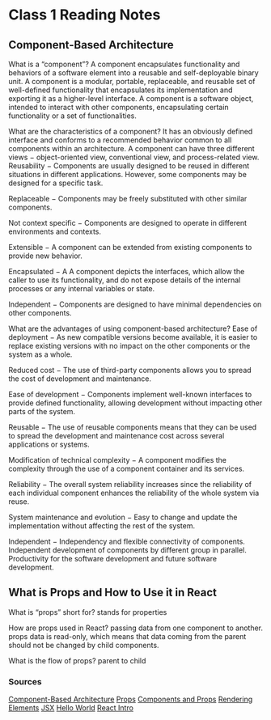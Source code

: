 # Class 1 Reading Notes

## Component-Based Architecture

What is a “component”?
A component encapsulates functionality and behaviors of a software element into a reusable and self-deployable binary unit. A component is a modular, portable, replaceable, and reusable set of well-defined functionality that encapsulates its implementation and exporting it as a higher-level interface. A component is a software object, intended to interact with other components, encapsulating certain functionality or a set of functionalities.

What are the characteristics of a component?
 It has an obviously defined interface and conforms to a recommended behavior common to all components within an architecture.
 A component can have three different views − object-oriented view, conventional view, and process-related view.
 Reusability − Components are usually designed to be reused in different situations in different applications. However, some components may be designed for a specific task.

Replaceable − Components may be freely substituted with other similar components.

Not context specific − Components are designed to operate in different environments and contexts.

Extensible − A component can be extended from existing components to provide new behavior.

Encapsulated − A A component depicts the interfaces, which allow the caller to use its functionality, and do not expose details of the internal processes or any internal variables or state.

Independent − Components are designed to have minimal dependencies on other components.

What are the advantages of using component-based architecture?
Ease of deployment − As new compatible versions become available, it is easier to replace existing versions with no impact on the other components or the system as a whole.

Reduced cost − The use of third-party components allows you to spread the cost of development and maintenance.

Ease of development − Components implement well-known interfaces to provide defined functionality, allowing development without impacting other parts of the system.

Reusable − The use of reusable components means that they can be used to spread the development and maintenance cost across several applications or systems.

Modification of technical complexity − A component modifies the complexity through the use of a component container and its services.

Reliability − The overall system reliability increases since the reliability of each individual component enhances the reliability of the whole system via reuse.

System maintenance and evolution − Easy to change and update the implementation without affecting the rest of the system.

Independent − Independency and flexible connectivity of components. Independent development of components by different group in parallel. Productivity for the software development and future software development.

## What is Props and How to Use it in React

What is “props” short for?
stands for properties

How are props used in React?
 passing data from one component to another.
 props data is read-only, which means that data coming from the parent should not be changed by child components.

What is the flow of props?
 parent to child

### Sources

[Component-Based Architecture](https://canvas.instructure.com/courses/6172179/discussion_topics/17224035)
[Props](https://itnext.io/what-is-props-and-how-to-use-it-in-react-da307f500da0#:~:text=%E2%80%9CProps%E2%80%9D%20is%20a%20special%20keyword,way%20from%20parent%20to%20child)
[Components and Props](https://reactjs.org/docs/components-and-props.html)
[Rendering Elements](https://reactjs.org/docs/rendering-elements.html)
[JSX](https://reactjs.org/docs/introducing-jsx.html)
[Hello World](https://reactjs.org/docs/hello-world.html)
[React Intro](https://reactjs.org/tutorial/tutorial.html)
